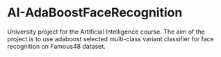 # AI-AdaBoostFaceRecognition
University project for the Artificial Intelligence course. The aim of the project is to use adaboost selected multi-class variant classifier for face recognition on Famous48 dataset.
